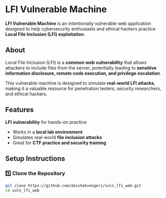 # LFI Vulnerable Machine  

 **LFI Vulnerable Machine** is an intentionally vulnerable web application designed to help cybersecurity enthusiasts and ethical hackers practice **Local File Inclusion (LFI) exploitation**.  

## About  
Local File Inclusion (LFI) is a **common web vulnerability** that allows attackers to include files from the server, potentially leading to **sensitive information disclosure, remote code execution, and privilege escalation**.  

This vulnerable machine is designed to simulate **real-world LFI attacks**, making it a valuable resource for penetration testers, security researchers, and ethical hackers.  

##  Features  
 **LFI vulnerability** for hands-on practice  
-  Works in a **local lab environment**  
-  Simulates real-world **file inclusion attacks**  
-  Great for **CTF practice and security training**  

##  Setup Instructions  

### **1️⃣ Clone the Repository**  
```bash
git clone https://github.com/abishekvengeri/vuln_lfi_web.git
cd vuln_lfi_web
